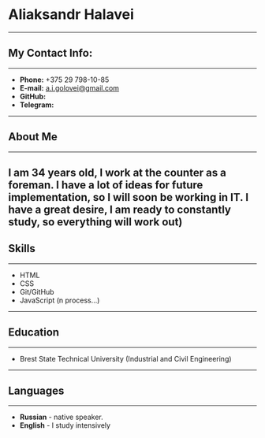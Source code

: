 # Aliaksandr Halavei
----
## My Contact Info:
-----
* **Phone:** +375 29 798-10-85
* **E-mail:** a.i.golovei@gmail.com
* **GitHub:** 
* **Telegram:**
----
## About Me
--- 
I am 34 years old, I work at the counter as a foreman. I have a lot of ideas for future implementation, so I will soon be working in IT. 
I have a great desire, I am ready to constantly study, so everything will work out)
---
## Skills
---
* HTML
* CSS
* Git/GitHub
* JavaScript (n process…)
---
## Education
----
* Brest State Technical University (Industrial and Civil Engineering) 
----
## Languages
---
* **Russian** - native speaker.
* **English** - I study intensively 
 
